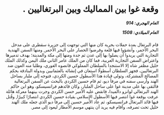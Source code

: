 <h1 dir="rtl">وقعة غوا بين المماليك وبين البرتغاليين .</h1>

<h5 dir="rtl">العام الهجري:  914

العام الميلادي: 1508

</h5>

<p dir="rtl">قام البرتغال بعدة حملات بحرية كان منها التي توجهت إلى جزيرة سقطرى على مدخل البحر الأحمر، وأنشؤوا فيها قلعة وفرضوا الحصار على البحر الأحمر, ومنها السفن الهندية التجارية التي يريدوا أن يصلوا بها إلى عدن ثم جدة ومنها إلى مكة والمدينة؛ بهدف تدميرها واعتراض السفن التجارية العربية، فما كان من الملك عامر الثاني ملك اليمن وكذلك الملك خليل مظفر شاه إلا الاستنجدا بالسلطان المملوكي قانصوه الغوري، وطلبا منه العون ضد البرتغاليين، فجهز السلطان أسطولًا استعان في إنشائه بالعثمانيين وبدولة البنادقة بحكم المصالح المشتركة، وتولى قيادة هذا الأسطول حسين الكردي، فتوجه إلى ملبار بساحل الهند وأرسى سفنه في مرفأ ديو، ثم قام حسين الكردي بالبحث عن السفن البرتغالية فالتقى بها على مدينة غوا على ساحل الملبار، وكان قائدهم فرانسيسكو، وهو ابن حاكم الهند البرتغالي لوانزو دالميدا، فانقض عليه الأمير حسن الكردي وجرت بينهما معركة هائلة عرفت بوقعة غوا انتصر فيها الأسطول الإسلامي بقيادة حسين الكردي انتصارًا كبيرًا, وقُتل فيها قائد البرتغال فرانسيسكو، ثم عاد الأمير حسين إلى مرفأ ديو الذي جعله ملك الهند خليل تحت تصرفه، وأقام فيه يريد أن ينتهي موسم الأمطار ليعود إلى مصر.</p></br>
